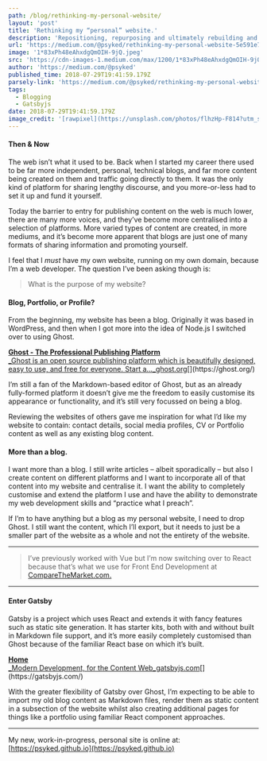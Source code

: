 ```yaml
---
path: /blog/rethinking-my-personal-website/
layout: 'post'
title: 'Rethinking my “personal” website.'
description: 'Repositioning, repurposing and ultimately rebuilding and replacing my Ghost blog with a Gatsby static site.'
url: 'https://medium.com/@psyked/rethinking-my-personal-website-5e591e78b261'
image: '1*83xPh48eAhxdgQmOIH-9jQ.jpeg'
src: 'https://cdn-images-1.medium.com/max/1200/1*83xPh48eAhxdgQmOIH-9jQ.jpeg'
author: 'https://medium.com/@psyked'
published_time: 2018-07-29T19:41:59.179Z
parsely-link: 'https://medium.com/@psyked/rethinking-my-personal-website-5e591e78b261'
tags:
  - Blogging
  - Gatsbyjs
date: 2018-07-29T19:41:59.179Z
image_credit: '[rawpixel](https://unsplash.com/photos/flhzHp-F814?utm_source=unsplash&utm_medium=referral&utm_content=creditCopyText) on [Unsplash](https://unsplash.com/search/photos/thinking?utm_source=unsplash&utm_medium=referral&utm_content=creditCopyText)'
---
```


#### Then & Now

The web isn’t what it used to be. Back when I started my career there used to be far more independent, personal, technical blogs, and far more content being created on them and traffic going directly to them. It was the only kind of platform for sharing lengthy discourse, and you more-or-less had to set it up and fund it yourself.

Today the barrier to entry for publishing content on the web is much lower, there are many more voices, and they’ve become more centralised into a selection of platforms. More varied types of content are created, in more mediums, and it’s become more apparent that blogs are just one of many formats of sharing information and promoting yourself.

I feel that I _must_ have my own website, running on my own domain, because I’m a web developer. The question I’ve been asking though is:

> What is the purpose of my website?

#### Blog, Portfolio, or Profile?

From the beginning, my website has been a blog. Originally it was based in WordPress, and then when I got more into the idea of Node.js I switched over to using Ghost.

[**Ghost - The Professional Publishing Platform**  
\_Ghost is an open source publishing platform which is beautifully designed, easy to use, and free for everyone. Start a…\_ghost.org](https://ghost.org/ 'https://ghost.org/')[](https://ghost.org/)

I’m still a fan of the Markdown-based editor of Ghost, but as an already fully-formed platform it doesn’t give me the freedom to easily customise its appearance or functionality, and it’s still very focussed on being a blog.

Reviewing the websites of others gave me inspiration for what I’d like my website to contain: contact details, social media profiles, CV or Portfolio content as well as any existing blog content.

#### More than a blog.

I want more than a blog. I still write articles – albeit sporadically – but also I create content on different platforms and I want to incorporate all of that content into my website and centralise it. I want the ability to completely customise and extend the platform I use and have the ability to demonstrate my web development skills and “practice what I preach”.

If I’m to have anything but a blog as my personal website, I need to drop Ghost. I still want the content, which I’ll export, but it needs to just be a smaller part of the website as a whole and not the entirety of the website.

---

> I’ve previously worked with Vue but I’m now switching over to React because that’s what we use for Front End Development at [CompareTheMarket.com.](http://www.comparethemarket.com)

---

#### Enter Gatsby

Gatsby is a project which uses React and extends it with fancy features such as static site generation. It has starter kits, both with and without built in Markdown file support, and it’s more easily completely customised than Ghost because of the familiar React base on which it’s built.

[**Home**  
\_Modern Development, for the Content Web_gatsbyjs.com](https://gatsbyjs.com/ 'https://gatsbyjs.com/')[](https://gatsbyjs.com/)

With the greater flexibility of Gatsby over Ghost, I’m expecting to be able to import my old blog content as Markdown files, render them as static content in a subsection of the website whilst also creating additional pages for things like a portfolio using familiar React component approaches.

---

My new, work-in-progress, personal site is online at: [https://psyked.github.io](https://psyked.github.io)
